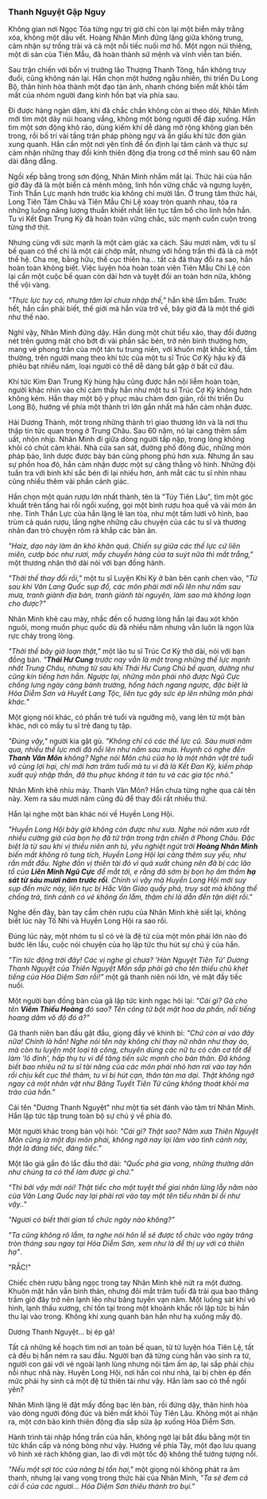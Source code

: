 ### Thanh Nguyệt Gặp Nguy

Không gian nơi Ngọc Tỏa từng ngự trị giờ chỉ còn lại một biển mây trắng xóa, không một dấu vết. Hoàng Nhân Minh đứng lặng giữa không trung, cảm nhận sự trống trải và cả một nỗi tiếc nuối mơ hồ. Một ngọn núi thiêng, một di sản của Tiên Mẫu, đã hoàn thành sứ mệnh và vĩnh viễn tan biến.

Sau trận chiến với bốn vị trưởng lão Thượng Thanh Tông, hắn không truy đuổi, cũng không nán lại. Hắn chọn một hướng ngẫu nhiên, thi triển Du Long Bộ, thân hình hóa thành một đạo tàn ảnh, nhanh chóng biến mất khỏi tầm mắt của nhóm người đang kinh hồn bạt vía phía sau.

Đi được hàng ngàn dặm, khi đã chắc chắn không còn ai theo dõi, Nhân Minh mới tìm một dãy núi hoang vắng, không một bóng người để đáp xuống. Hắn tìm một sơn động khô ráo, dùng kiếm khí dễ dàng mở rộng không gian bên trong, rồi bố trí vài tầng trận pháp phòng ngự và ẩn giấu khí tức đơn giản xung quanh. Hắn cần một nơi yên tĩnh để ổn định lại tâm cảnh và thực sự cảm nhận những thay đổi kinh thiên động địa trong cơ thể mình sau 60 năm dài đằng đẵng.

Ngồi xếp bằng trong sơn động, Nhân Minh nhắm mắt lại. Thức hải của hắn giờ đây đã là một biển cả mênh mông, linh hồn vững chắc và ngưng luyện, Tinh Thần Lực mạnh hơn trước kia không chỉ mười lần. Ở trung tâm thức hải, Long Tiên Tâm Châu và Tiên Mẫu Chi Lệ xoay tròn quanh nhau, tỏa ra những luồng năng lượng thuần khiết nhất liên tục tẩm bổ cho linh hồn hắn. Tu vi Kết Đan Trung Kỳ đã hoàn toàn vững chắc, sức mạnh cuồn cuộn trong từng thớ thịt.

Nhưng cùng với sức mạnh là một cảm giác xa cách. Sáu mươi năm, với tu sĩ bế quan có thể chỉ là một cái chớp mắt, nhưng với hồng trần thì đã là cả một thế hệ. Cha mẹ, bằng hữu, thế cục thiên hạ... tất cả đã thay đổi ra sao, hắn hoàn toàn không biết. Việc luyện hóa hoàn toàn viên Tiên Mẫu Chi Lệ còn lại cần một cuộc bế quan còn dài hơn và tuyệt đối an toàn hơn nữa, không thể vội vàng. 

_"Thực lực tuy có, nhưng tâm lại chưa nhập thế,"_  hắn khẽ lẩm bẩm. Trước hết, hắn cần phải biết, thế giới mà hắn vừa trở về, bây giờ đã là một thế giới như thế nào.

Nghĩ vậy, Nhân Minh đứng dậy. Hắn dùng một chút tiểu xảo, thay đổi đường nét trên gương mặt cho bớt đi vài phần sắc bén, trở nên bình thường hơn, mang vẻ phong trần của một tán tu trung niên, với khuôn mặt khắc khổ, tầm thường, trên người mang theo khí tức của một tu sĩ Trúc Cơ Kỳ hậu kỳ đã phiêu bạt nhiều năm, loại người có thể dễ dàng bắt gặp ở bất cứ đâu.

Khí tức Kim Đan Trung Kỳ hùng hậu cũng được hắn nội liễm hoàn toàn, người khác nhìn vào chỉ cảm thấy hắn như một tu sĩ Trúc Cơ Kỳ không hơn không kém. Hắn thay một bộ y phục màu chàm đơn giản, rồi thi triển Du Long Bộ, hướng về phía một thành trì lớn gần nhất mà hắn cảm nhận được.

Hải Dương Thành, một trong những thành trì giao thương lớn và là nơi thu thập tin tức quan trọng ở Trung Châu. Sau 60 năm, nó lại càng thêm sầm uất, nhộn nhịp. Nhân Minh đi giữa dòng người tấp nập, trong lòng không khỏi có chút cảm khái. Nhà cửa san sát, đường phố đông đúc, những món pháp bảo, linh dược được bày bán cũng phong phú hơn xưa. Nhưng ẩn sau sự phồn hoa đó, hắn cảm nhận được một sự căng thẳng vô hình. Những đội tuần tra với binh khí sắc bén đi lại nhiều hơn, ánh mắt các tu sĩ nhìn nhau cũng nhiều thêm vài phần cảnh giác.

Hắn chọn một quán rượu lớn nhất thành, tên là "Túy Tiên Lâu", tìm một góc khuất trên tầng hai rồi ngồi xuống, gọi một bình rượu hoa quế và vài món ăn nhẹ.  Tinh Thần Lực của hắn lặng lẽ lan tỏa, như một tấm lưới vô hình, bao trùm cả quán rượu, lắng nghe những câu chuyện của các tu sĩ và thương nhân đan trò chuyện rôm rả khắp các bàn ăn.

_"Haiz, dạo này làm ăn khó khăn quá. Chiến sự giữa các thế lực cứ liên miên, cướp bóc như rươi, mấy chuyến hàng của ta suýt nữa thì mất trắng,"_ một thương nhân thở dài nói với bạn đồng hành.

_"Thời thế thay đổi rồi,"_ một tu sĩ Luyện Khí Kỳ ở bàn bên cạnh chen vào, _"Từ sau khi Văn Lang Quốc sụp đổ, các môn phái mới nổi lên như nấm sau mưa, tranh giành địa bàn, tranh giành tài nguyên, làm sao mà không loạn cho được?"_

Nhân Minh khẽ cau mày, nhắc đến cố hương lòng hắn lại đau xót khôn nguôi, mong muốn phục quốc dù đã nhiều năm nhưng vẫn luôn là ngọn lửa rực cháy trong lòng.

_"Thời thế bây giờ loạn thật,"_ một lão tu sĩ Trúc Cơ Kỳ thở dài, nói với bạn đồng bàn. _"**Thái Hư Cung** trước nay vẫn là một trong những thế lực mạnh nhất Trung Châu, nhưng từ sau khi Thái Hư Cung Chủ bế quan, dường như cũng kín tiếng hơn hẳn. Ngược lại, những môn phái nhỏ được Ngũ Cực chống lưng ngày càng bành trướng, hống hách ngang ngược, đặc biệt là Hỏa Diễm Sơn và Huyết Lang Tộc, liên tục gây sức ép lên những môn phái khác."_

Một giọng nói khác, có phần trẻ tuổi và ngưỡng mộ, vang lên từ một bàn khác, nơi có mấy tu sĩ trẻ đang tụ tập.

_"Đúng vậy,"_ người kia gật gù. _"Không chỉ có các thế lực cũ. Sáu mươi năm qua, nhiều thế lực mới đã nổi lên như nấm sau mưa. Huynh có nghe đến **Thanh Vân Môn** không? Nghe nói Môn chủ của họ là một nhân vật trẻ tuổi vô cùng lợi hại, chỉ mới hơn trăm tuổi mà tu vi đã là Kết Đan Kỳ, kiếm pháp xuất quỷ nhập thần, đã thu phục không ít tán tu và các gia tộc nhỏ."_

Nhân Minh khẽ nhíu mày. Thanh Vân Môn? Hắn chưa từng nghe qua cái tên này. Xem ra sáu mươi năm cũng đủ để thay đổi rất nhiều thứ.

Hắn lại nghe một bàn khác nói về Huyền Long Hội.

_"Huyền Long Hội bây giờ không còn được như xưa. Nghe nói năm xưa rất nhiều cường giả của bọn họ đã tử trận trong trận chiến ở Phong Châu. Đặc biệt là từ sau khi vị thiếu niên anh tú, yêu nghiệt ngút trời **Hoàng Nhân Minh** biến mất không rõ tung tích, Huyền Long Hội lại càng thêm suy yếu, như rắn mất đầu. Nghe đồn vị thiên tài đó vì quá xuất chúng nên đã bị các lão tổ của **Liên Minh Ngũ Cực** để mắt tới, e rằng đã sớm bị bọn họ âm thầm **hạ sát từ sáu mươi năm trước rồi**. Chính vì vậy mà Huyền Long Hội mới suy sụp đến mức này, liên tục bị Hắc Vân Giáo quấy phá, truy sát mà không thể chống trả, tình cảnh có vẻ không ổn lắm, thậm chí là dẫn đến tận diệt rồi."_

Nghe đến đây, bàn tay cầm chén rượu của Nhân Minh khẽ siết lại, không biết lúc này Tố Nhi và Huyền Long Hội ra sao rồi.

Đúng lúc này, một nhóm tu sĩ có vẻ là đệ tử của một môn phái lớn nào đó bước lên lầu, cuộc nói chuyện của họ lập tức thu hút sự chú ý của hắn.

_"Tin tức động trời đây! Các vị nghe gì chưa? 'Hàn Nguyệt Tiên Tử' Dương Thanh Nguyệt của Thiên Nguyệt Môn sắp phải gả cho tên thiếu chủ khét tiếng của Hỏa Diệm Sơn rồi!"_ một gã thanh niên nói lớn, vẻ mặt đầy tiếc nuối.

Một người bạn đồng bàn của gã lập tức kinh ngạc hỏi lại: _"Cái gì? Gả cho tên **Viêm Thiếu Hoàng** đó sao? Tên công tử bột mặt hoa da phấn, nổi tiếng hoang dâm vô độ đó á?"_

Gã thanh niên ban đầu gật đầu, giọng đầy vẻ khinh bỉ: _"Chứ còn ai vào đây nữa! Chính là hắn! Nghe nói tên này không chỉ thay nữ nhân như thay áo, mà còn tu luyện một loại tà công, chuyên dùng các nữ tu có căn cơ tốt để làm 'lô đỉnh', hấp thụ tu vi để tăng tiến sức mạnh cho bản thân. Đã không biết bao nhiêu nữ tu sĩ tài năng của các môn phái nhỏ hơn rơi vào tay hắn rồi chịu kết cục thê thảm, tu vi bị hút cạn, thân tàn ma dại. Thật không ngờ ngay cả một nhân vật như Băng Tuyết Tiên Tử cũng không thoát khỏi ma trảo của hắn."_

Cái tên "Dương Thanh Nguyệt" như một tia sét đánh vào tâm trí Nhân Minh. Hắn lập tức tập trung toàn bộ sự chú ý về phía đó.

Một người khác trong bàn vội hỏi: _"Cái gì? Thật sao? Năm xưa Thiên Nguyệt Môn cũng là một đại môn phái, không ngờ nay lại lâm vào tình cảnh này, thật là đáng tiếc, đáng tiếc."_

Một lão giả gần đó lắc đầu thở dài: _"Quốc phá gia vong, những thường dân như chúng ta có thể làm được gì chứ."_

_"Thì bởi vậy mới nói! Thật tiếc cho một tuyệt thế giai nhân lừng lẫy năm nào của Văn Lang Quốc nay lại phải rơi vào tay một tên tiểu nhân bỉ ổi như vậy.."_

_"Ngươi có biết thời gian tổ chức ngày nào không?"_

_"Ta cũng không rõ lắm, ta nghe nói hôn lễ sẽ được tổ chức vào ngày trăng tròn tháng sau ngay tại Hỏa Diễm Sơn, xem như là để thị uy với cả thiên hạ"_.


"RẮC!"

Chiếc chén rượu bằng ngọc trong tay Nhân Minh khẽ nứt ra một đường. Khuôn mặt hắn vẫn bình thản, nhưng đôi mắt trăm tuổi đã trải qua bao thăng trầm giờ đây trở nên lạnh lẽo như băng tuyền vạn năm. Một luồng sát khí vô hình, lạnh thấu xương, chỉ tồn tại trong một khoảnh khắc rồi lập tức bị hắn thu lại vào trong. Không khí xung quanh bàn hắn như hạ xuống mấy độ.

Dương Thanh Nguyệt... bị ép gả!

Tất cả những kế hoạch tìm nơi an toàn bế quan, từ từ luyện hóa Tiên Lệ, tất cả đều bị hắn ném ra sau đầu. Người bạn đã từng cùng hắn vào sinh ra tử, người con gái với vẻ ngoài lạnh lùng nhưng nội tâm ấm áp, lại sắp phải chịu nỗi nhục nhã này. Huyền Long Hội, nơi hắn coi như nhà, lại bị chèn ép đến mức phải hy sinh cả một đệ tử thiên tài như vậy. Hắn làm sao có thể ngồi yên?

Nhân Minh lặng lẽ đặt mấy đồng bạc lên bàn, rồi đứng dậy, thân hình hòa vào dòng người đông đúc và biến mất khỏi Túy Tiên Lâu. Không một ai nhận ra, một cơn bão kinh thiên động địa sắp sửa ập xuống Hỏa Diễm Sơn.

Hành trình tái nhập hồng trần của hắn, không ngờ lại bắt đầu bằng một tin tức khẩn cấp và nóng bỏng như vậy. Hướng về phía Tây, một đạo lưu quang vô hình xé rách không gian, lao đi với một tốc độ không thể tưởng tượng nổi.

_"Nếu một sợi tóc của nàng bị tổn hại,"_ một giọng nói không phát ra âm thanh, nhưng lại vang vọng trong thức hải của Nhân Minh, _"Ta sẽ đem cả cái ổ của các ngươi... Hỏa Diệm Sơn thiêu thành tro bụi."_
